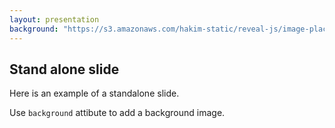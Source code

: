 ```yaml
---
layout: presentation
background: "https://s3.amazonaws.com/hakim-static/reveal-js/image-placeholder.png" 
---
```



## Stand alone slide

Here is an example of a standalone slide.

Use `background` attibute to add a background image.
